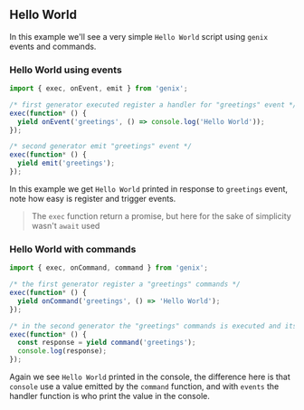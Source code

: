 ## Hello World

In this example we'll see a very simple `Hello World` script using `genix` events and commands.

### Hello World using events

```js
import { exec, onEvent, emit } from 'genix';

/* first generator executed register a handler for "greetings" event */
exec(function* () {
  yield onEvent('greetings', () => console.log('Hello World'));
});

/* second generator emit "greetings" event */
exec(function* () {
  yield emit('greetings');
});
```

In this example we get `Hello World` printed in response to `greetings` event, note how easy is register and trigger events.

> The `exec` function return a promise, but here for the sake of simplicity wasn't `await` used

### Hello World with commands

```js
import { exec, onCommand, command } from 'genix';

/* the first generator register a "greetings" commands */
exec(function* () {
  yield onCommand('greetings', () => 'Hello World');
});

/* in the second generator the "greetings" commands is executed and its result is printed */
exec(function* () {
  const response = yield command('greetings');
  console.log(response);
});
```

Again we see `Hello World` printed in the console, the difference here is that `console` use a value emitted by the `command` function, and with `events` the handler function is who print the value in the console.
